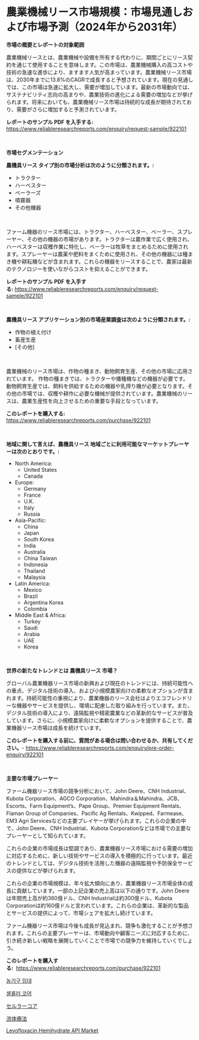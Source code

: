 <p><h1>農業機械リース市場規模：市場見通しおよび市場予測（2024年から2031年）</h1></p><p><strong>市場の概要とレポートの対象範囲</strong></p>
<p><p>農業機械リースとは、農業機械や設備を所有する代わりに、期間ごとにリース契約を通じて使用することを意味します。この市場は、農業機械購入の高コストや技術の急速な進歩により、ますます人気が高まっています。農業機械リース市場は、2030年までに13.8%のCAGRで成長すると予想されています。現在の見通しでは、この市場は急速に拡大し、需要が増加しています。最新の市場動向では、サステナビリティ志向の高まりや、農業技術の進化による需要の増加などが挙げられます。将来においても、農業機械リース市場は持続的な成長が期待されており、需要がさらに増加すると予測されています。</p></p>
<p><strong>レポートのサンプル PDF を入手する:</strong> <a href="https://www.reliableresearchreports.com/enquiry/request-sample/922101">https://www.reliableresearchreports.com/enquiry/request-sample/922101</a></p>
<p>&nbsp;</p>
<p><strong>市場セグメンテーション</strong></p>
<p><strong>農機具リース タイプ別の市場分析は次のように分類されます。:</strong></p>
<p><ul><li>トラクター</li><li>ハーベスター</li><li>ベーラーズ</li><li>噴霧器</li><li>その他機器</li></ul></p>
<p>&nbsp;</p>
<p><p>ファーム機器のリース市場には、トラクター、ハーベスター、ベーラー、スプレーヤー、その他の機器の市場があります。トラクターは農作業で広く使用され、ハーベスターは収穫作業に特化し、ベーラーは牧草をまとめるために使用されます。スプレーヤーは農薬や肥料をまくために使用され、その他の機器には種まき機や耕耘機などが含まれます。これらの機器をリースすることで、農家は最新のテクノロジーを使いながらコストを抑えることができます。</p></p>
<p><strong>レポートのサンプル PDF を入手する:</strong>&nbsp;<a href="https://www.reliableresearchreports.com/enquiry/request-sample/922101">https://www.reliableresearchreports.com/enquiry/request-sample/922101</a></p>
<p>&nbsp;</p>
<p><strong> 農機具リース アプリケーション別の市場産業調査は次のように分類されます。:</strong></p>
<p><ul><li>作物の植え付け</li><li>畜産生産</li><li>[その他]</li></ul></p>
<p>&nbsp;</p>
<p><p>農業機械のリース市場は、作物の種まき、動物飼育生産、その他の市場に応用されています。 作物の種まきでは、トラクターや播種機などの機器が必要です。動物飼育生産では、飼料を供給するための機器や乳搾り機が必要となります。その他の市場では、収穫や耕作に必要な機械が提供されています。農業機械のリースは、農業生産性を向上させるための重要な手段となっています。</p></p>
<p><strong>このレポートを購入する:</strong>&nbsp; <a href="https://www.reliableresearchreports.com/purchase/922101">https://www.reliableresearchreports.com/purchase/922101</a></p>
<p>&nbsp;</p>
<p><strong>地域に関して言えば、農機具リース 地域ごとに利用可能なマーケットプレーヤーは次のとおりです。:</strong></p>
<p><ul>
    <li>
        North America:
        <ul>
            <li>United States</li>
            <li>Canada</li>
        </ul>
    </li>
    <li>
        Europe:
        <ul>
            <li>Germany</li>
            <li>France</li>
            <li>U.K.</li>
            <li>Italy</li>
            <li>Russia</li>
        </ul>
    </li>
    <li>
        Asia-Pacific:
        <ul>
            <li>China</li>
            <li>Japan</li>
            <li>South Korea</li>
            <li>India</li>
            <li>Australia</li>
            <li>China Taiwan</li>
            <li>Indonesia</li>
            <li>Thailand</li>
            <li>Malaysia</li>
        </ul>
    </li>
    <li>
        Latin America:
        <ul>
            <li>Mexico</li>
            <li>Brazil</li>
            <li>Argentina Korea</li>
            <li>Colombia</li>
        </ul>
    </li>
    <li>
        Middle East & Africa:
        <ul>
            <li>Turkey</li>
            <li>Saudi</li>
            <li>Arabia</li>
            <li>UAE</li>
            <li>Korea</li>
        </ul>
    </li>
    </ul></p>
<p>&nbsp;</p>
<p><strong>世界の新たなトレンドとは 農機具リース 市場？</strong></p>
<p><p>グローバル農業機器リース市場の新興および現在のトレンドには、持続可能性への重点、デジタル技術の導入、および小規模農家向けの柔軟なオプションが含まれます。持続可能性の重視により、農業機器のリース会社はよりエコフレンドリーな機器やサービスを提供し、環境に配慮した取り組みを行っています。また、デジタル技術の導入により、遠隔監視や精密農業などの革新的なサービスが普及しています。さらに、小規模農家向けに柔軟なオプションを提供することで、農業機器リース市場は成長を続けています。</p></p>
<p><strong>このレポートを購入する前に、質問がある場合は問い合わせるか、共有してください。</strong>- <a href="https://www.reliableresearchreports.com/enquiry/pre-order-enquiry/922101">https://www.reliableresearchreports.com/enquiry/pre-order-enquiry/922101</a></p>
<p>&nbsp;</p>
<p><strong>主要な市場プレーヤー</strong></p>
<p><p>ファーム機器リース市場の競争分析において、John Deere、CNH Industrial、Kubota Corporation、AGCO Corporation、Mahindra＆Mahindra、JCB、Escorts、Farm Equipment’s、Pape Group、Premier Equipment Rentals、Flaman Group of Companies、Pacific Ag Rentals、Kwipped、Farmease、EM3 Agri Servicesなどの主要プレイヤーが挙げられます。これらの企業の中で、John Deere、CNH Industrial、Kubota Corporationなどは市場での主要なプレーヤーとして知られています。</p><p>これらの企業の市場成長は堅調であり、農業機器リース市場における需要の増加に対応するために、新しい技術やサービスの導入を積極的に行っています。最近のトレンドとしては、デジタル技術を活用した機器の遠隔監視や予防保全サービスの提供などが挙げられます。</p><p>これらの企業の市場規模は、年々拡大傾向にあり、農業機器リース市場全体の成長に貢献しています。一部の上記企業の売上高は以下の通りです。John Deereは年間売上高が約360億ドル、CNH Industrialは約300億ドル、Kubota Corporationは約160億ドルと言われています。これらの企業は、革新的な製品とサービスの提供によって、市場シェアを拡大し続けています。</p><p>ファーム機器リース市場は今後も成長が見込まれ、競争も激化することが予想されます。これらの主要プレーヤーは、市場動向や顧客ニーズに対応するために、引き続き新しい戦略を展開していくことで市場での競争力を維持していくでしょう。</p></p>
<p><strong>このレポートを購入する:</strong>&nbsp;&nbsp;<a href="https://www.reliableresearchreports.com/purchase/922101">https://www.reliableresearchreports.com/purchase/922101</a></p>
<p><p><a href="https://github.com/sougarounis/Market-Research-Report-List-2/blob/main/2078713182452.md">농기구 임대</a></p><p><a href="https://github.com/laholand/Market-Research-Report-List-2/blob/main/2905147182451.md">셀룰러 코어</a></p><p><a href="https://github.com/lababdou/Market-Research-Report-List-2/blob/main/6392489182456.md">セルラーコア</a></p><p><a href="https://github.com/mohamedbakry57/Market-Research-Report-List-2/blob/main/5401968182455.md">流体療法</a></p><p><a href="https://issuu.com/reportprime-2/docs/levofloxacin-hemihydrate-api-market-size-2030.pptx">Levofloxacin Hemihydrate API Market</a></p></p>